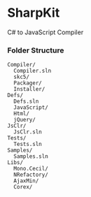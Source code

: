 SharpKit
========

C# to JavaScript Compiler

### Folder Structure
```
Compiler/
  Compiler.sln
  skc5/
  Packager/
  Installer/
Defs/
  Defs.sln
  JavaScript/
  Html/
  jQuery/
JsClr/
  JsClr.sln
Tests/
  Tests.sln
Samples/
  Samples.sln
Libs/
  Mono.Cecil/
  NRefactory/
  AjaxMin/
  Corex/
```
